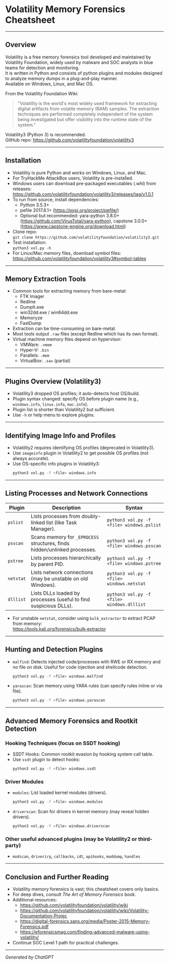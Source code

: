 
# Volatility Memory Forensics Cheatsheet

---

## Overview
Volatility is a free memory forensics tool developed and maintained by Volatility Foundation, widely used by malware and SOC analysts in blue teams for detection and monitoring.  
It is written in Python and consists of python plugins and modules designed to analyze memory dumps in a plug-and-play manner.  
Available on Windows, Linux, and Mac OS.

From the Volatility Foundation Wiki:  
> "Volatility is the world's most widely used framework for extracting digital artifacts from volatile memory (RAM) samples. The extraction techniques are performed completely independent of the system being investigated but offer visibility into the runtime state of the system."

Volatility3 (Python 3) is recommended.  
GitHub repo: https://github.com/volatilityfoundation/volatility3

---

## Installation
- Volatility is pure Python and works on Windows, Linux, and Mac.
- For TryHackMe AttackBox users, Volatility is pre-installed.
- Windows users can download pre-packaged executables (.whl) from releases:  
  https://github.com/volatilityfoundation/volatility3/releases/tag/v1.0.1
- To run from source, install dependencies:
  - Python 3.5.3+
  - pefile 2017.8.1+ (https://pypi.org/project/pefile/)
  - Optional but recommended: yara-python 3.8.0+ (https://github.com/VirusTotal/yara-python), capstone 3.0.0+ (https://www.capstone-engine.org/download.html)
- Clone repo:  
  `git clone https://github.com/volatilityfoundation/volatility3.git`
- Test installation:  
  `python3 vol.py -h`
- For Linux/Mac memory files, download symbol files:  
  https://github.com/volatilityfoundation/volatility3#symbol-tables

---

## Memory Extraction Tools
- Common tools for extracting memory from bare-metal:
  - FTK Imager
  - Redline
  - DumpIt.exe
  - win32dd.exe / win64dd.exe
  - Memoryze
  - FastDump
- Extraction can be time-consuming on bare-metal.
- Most tools output `.raw` files (except Redline which has its own format).
- Virtual machine memory files depend on hypervisor:
  - VMWare: `.vmem`
  - Hyper-V: `.bin`
  - Parallels: `.mem`
  - VirtualBox: `.sav` (partial)

---

## Plugins Overview (Volatility3)
- Volatility3 dropped OS profiles; it auto-detects host OS/build.
- Plugin syntax changed: specify OS before plugin name (e.g., `windows.info`, `linux.info`, `mac.info`).
- Plugin list is shorter than Volatility2 but sufficient.
- Use `-h` or help menu to explore plugins.

---

## Identifying Image Info and Profiles
- Volatility2 requires identifying OS profiles (deprecated in Volatility3).
- Use `imageinfo` plugin in Volatility2 to get possible OS profiles (not always accurate).
- Use OS-specific info plugins in Volatility3:
  ```bash
  python3 vol.py -f <file> windows.info
  ```

---

## Listing Processes and Network Connections

| Plugin     | Description                                                                 | Syntax                                    |
|------------|-----------------------------------------------------------------------------|-------------------------------------------|
| `pslist`   | Lists processes from doubly-linked list (like Task Manager).                | `python3 vol.py -f <file> windows.pslist`|
| `psscan`   | Scans memory for `_EPROCESS` structures, finds hidden/unlinked processes.   | `python3 vol.py -f <file> windows.psscan`|
| `pstree`   | Lists processes hierarchically by parent PID.                              | `python3 vol.py -f <file> windows.pstree`|
| `netstat`  | Lists network connections (may be unstable on old Windows).                 | `python3 vol.py -f <file> windows.netstat`|
| `dlllist`  | Lists DLLs loaded by processes (useful to find suspicious DLLs).             | `python3 vol.py -f <file> windows.dlllist`|

- For unstable `netstat`, consider using `bulk_extractor` to extract PCAP from memory:  
  https://tools.kali.org/forensics/bulk-extractor

---

## Hunting and Detection Plugins
- `malfind`: Detects injected code/processes with RWE or RX memory and no file on disk. Useful for code injection and shellcode detection.  
  ```bash
  python3 vol.py -f <file> windows.malfind
  ```
- `yarascan`: Scan memory using YARA rules (can specify rules inline or via file).  
  ```bash
  python3 vol.py -f <file> windows.yarascan
  ```

---

## Advanced Memory Forensics and Rootkit Detection

### Hooking Techniques (focus on SSDT hooking)
- SSDT Hooks: Common rootkit evasion by hooking system call table.
- Use `ssdt` plugin to detect hooks:  
  ```bash
  python3 vol.py -f <file> windows.ssdt
  ```

### Driver Modules
- `modules`: List loaded kernel modules (drivers).  
  ```bash
  python3 vol.py -f <file> windows.modules
  ```
- `driverscan`: Scan for drivers in kernel memory (may reveal hidden drivers).  
  ```bash
  python3 vol.py -f <file> windows.driverscan
  ```

### Other useful advanced plugins (may be Volatility2 or third-party)
- `modscan`, `driverirp`, `callbacks`, `idt`, `apihooks`, `moddump`, `handles`

---

## Conclusion and Further Reading
- Volatility memory forensics is vast; this cheatsheet covers only basics.
- For deep dives, consult *The Art of Memory Forensics* book.
- Additional resources:
  - https://github.com/volatilityfoundation/volatility/wiki
  - https://github.com/volatilityfoundation/volatility/wiki/Volatility-Documentation-Projec
  - https://digital-forensics.sans.org/media/Poster-2015-Memory-Forensics.pdf
  - https://eforensicsmag.com/finding-advanced-malware-using-volatility/
- Continue SOC Level 1 path for practical challenges.

---

*Generated by ChatGPT*
